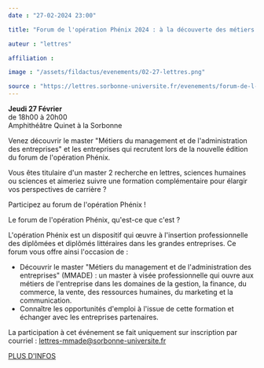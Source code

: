 ```yaml
---
date : "27-02-2024 23:00"

title: "Forum de l'opération Phénix 2024 : à la découverte des métiers de l'entreprise"

auteur : "lettres" 

affiliation : 

image : "/assets/fildactus/evenements/02-27-lettres.png"

source : "https://lettres.sorbonne-universite.fr/evenements/forum-de-l-operation-phenix-2024-a-la-decouverte-des-metiers-de-l-entreprise"
---
```


__Jeudi 27 Février__  
de 18h00 à 20h00  
Amphithéâtre Quinet à la Sorbonne

Venez découvrir le master "Métiers du management et de l'administration des entreprises" et les entreprises qui recrutent lors de la nouvelle édition du forum de l'opération Phénix.

Vous êtes titulaire d'un master 2 recherche en lettres, sciences humaines ou sciences et aimeriez suivre une formation complémentaire pour élargir vos perspectives de carrière ? 

Participez au forum de l'opération Phénix !

Le forum de l'opération Phénix, qu'est-ce que c'est ?

L'opération Phénix est  un dispositif qui œuvre à l'insertion professionnelle des diplômées et diplômés littéraires dans les grandes entreprises. Ce forum vous offre ainsi l'occasion de :  
- Découvrir le master "Métiers du management et de l'administration des entreprises" (MMADE) : un master à visée professionnelle qui ouvre aux métiers de l'entreprise dans les domaines de la gestion, la finance, du commerce, la vente, des ressources humaines, du marketing et la communication.  
- Connaître les opportunités d'emploi à l'issue de cette formation et échanger avec les entreprises partenaires.

La participation à cet événement se fait uniquement sur inscription par courriel : lettres-mmade@sorbonne-universite.fr

[PLUS D'INFOS](https://lettres.sorbonne-universite.fr/evenements/forum-de-l-operation-phenix-2024-a-la-decouverte-des-metiers-de-l-entreprise)